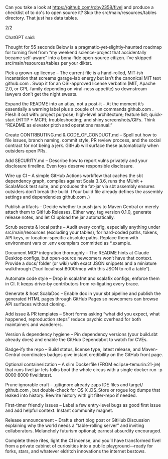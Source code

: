 Can you take a look at https://github.com/roby2358/fivel and produce a checklist of to do's to open source it? Skip the src/main/resources/tables directory. That just has data tables.



2/2

ChatGPT said:

Thought for 55 seconds
Below is a pragmatic‐yet‐slightly-haunted roadmap for turning fivel from “my weekend science-project that accidentally became self-aware” into a bona-fide open-source citizen. I’ve skipped src/main/resources/tables per your diktat.

Pick a grown-up license – The current file is a hand-rolled, MIT-ish incantation that screams garage-lab energy but isn’t the canonical MIT text
github.com
. Swap it for an OSI-approved license verbatim (MIT, Apache 2.0, or GPL-family depending on viral-ness appetite) so downstream lawyers don’t get the night sweats.

Expand the README into an atlas, not a post-it – At the moment it’s essentially a warning label plus a couple of run commands
github.com
. Flesh it out with: project purpose; high-level architecture; feature list; quick-start (HTTP + MCP); troubleshooting; and shiny screenshots/GIFs. Think “README as elevator pitch and operations manual.”

Create CONTRIBUTING.md & CODE_OF_CONDUCT.md – Spell out how to file issues, branch naming, commit style, PR review process, and the social contract for not being a jerk. GitHub will surface these automatically when outsiders open PRs.

Add SECURITY.md – Describe how to report vulns privately and your disclosure timeline. Even toys deserve responsible disclosure.

Wire up CI – A simple GitHub Actions workflow that caches the sbt dependency graph, compiles against Scala 3.3.6, runs the MUnit + ScalaMock test suite, and produces the fat-jar via sbt assembly ensures outsiders don’t break the build. (Your build file already defines the assembly settings and dependencies
github.com
.)

Publish artifacts – Decide whether to push jars to Maven Central or merely attach them to GitHub Releases. Either way, tag version 0.1.0, generate release notes, and let CI upload the jar automatically.

Scrub secrets & local paths – Audit every config, especially anything under src/main/resources (excluding your tables), for hard-coded paths, tokens, API keys, or location-specific absolute paths. Replace them with environment vars or .env exemplars committed as *.example.

Document MCP integration thoroughly – The README hints at Claude Desktop configs, but open-source newcomers won’t have that context. Provide a docs/ folder (or wiki) with exact JSON snippets and a miniature walkthrough (“curl localhost:8000/mcp with this JSON to roll a table”).

Automate code style – Drop in scalafmt and scalafix configs; enforce them in CI. It keeps drive-by contributors from re-ligating every brace.

Generate & host ScalaDoc – Enable doc in your sbt pipeline and publish the generated HTML pages through GitHub Pages so newcomers can browse API surfaces without cloning.

Add issue & PR templates – Short forms asking “what did you expect, what happened, reproduction steps” reduce psychic overhead for both maintainers and wanderers.

Version & dependency hygiene – Pin dependency versions (your build.sbt already does) and enable the GitHub Dependabot to watch for CVEs.

Badge‐ify the repo – Build status, license type, latest release, and Maven-Central coordinates badges give instant credibility on the GitHub front page.

Optional containerization – A slim Dockerfile (FROM eclipse-temurin:21-jre) that runs fivel.jar lets folks boot the whole circus with a single docker run -p 8000:8000 fivel:latest.

Prune ignorable cruft – .gitignore already zaps IDE files and target/
github.com
, but double-check for OS X .DS_Store or rogue log dumps that leaked into history. Rewrite history with git filter-repo if needed.

First-timer friendly issues – Label a few entry-level bugs as good first issue and add helpful context. Instant community magnet.

Release announcement – Draft a short blog post or GitHub Discussion explaining why the world needs a “table-rolling server” and inviting collaborators. Melancholy futurism optional; earnest absurdity encouraged.

Complete these rites, light the CI incense, and you’ll have transformed fivel from a private cabinet of curiosities into a public playground—ready for forks, stars, and whatever eldritch innovations the internet bestows.
